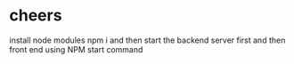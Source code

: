 # cheers
install node modules npm i  and then start the backend server first and then front end using NPM start command